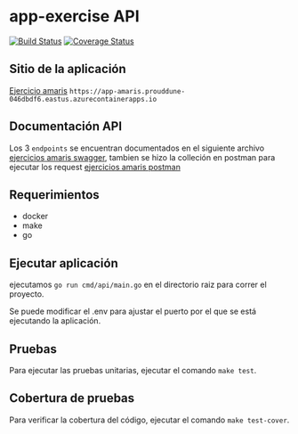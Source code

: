 # app-exercise API

[![Build Status](https://github.com/edurdo1901/app-exercise/workflows/Build/badge.svg?branch=main)](https://github.com/edurdo1901/app-exercise/actions?query=branch%3Amain) [![Coverage Status](https://coveralls.io/repos/github/edurdo1901/app-exercise/badge.svg?branch=main)](https://coveralls.io/github/edurdo1901/app-exercise?branch=main)

## Sitio de la aplicación

[Ejercicio amaris](https://app-amaris.prouddune-046dbdf6.eastus.azurecontainerapps.io) `https://app-amaris.prouddune-046dbdf6.eastus.azurecontainerapps.io`

## Documentación API

Los 3 `endpoints` se encuentran documentados en el siguiente archivo [ejercicios amaris swagger](docs/swagger.yaml), tambien se hizo la colleción en postman para ejecutar los request [ejercicios amaris postman](docs/test.json)


## Requerimientos

- docker
- make
- go

## Ejecutar aplicación

ejecutamos `go run cmd/api/main.go` en el directorio raiz para correr el proyecto.

Se puede modificar el .env para ajustar el puerto por el que se está ejecutando la aplicación.

## Pruebas

Para ejecutar las pruebas unitarias, ejecutar el comando `make test`.

## Cobertura de pruebas

Para verificar la cobertura del código, ejecutar el comando `make test-cover`.

